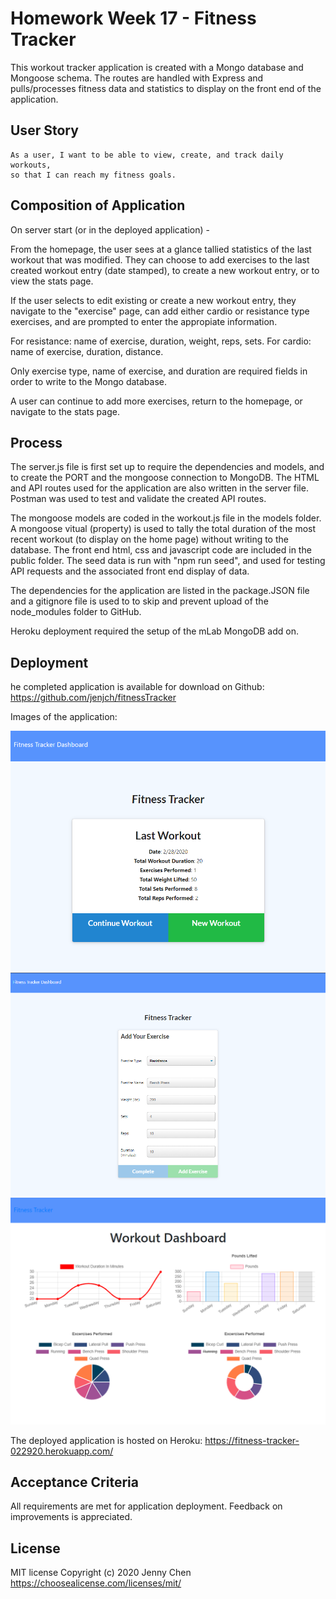 # Homework Week 17 - Fitness Tracker

This workout tracker application is created with a Mongo database and Mongoose schema. The routes are handled with Express and pulls/processes fitness data and statistics to display on the front end of the application. 

## User Story

```
As a user, I want to be able to view, create, and track daily workouts,
so that I can reach my fitness goals. 
```

## Composition of Application

On server start (or in the deployed application) -

From the homepage, the user sees at a glance tallied statistics of the last workout that was modified. They can choose to add exercises to the last created workout entry (date stamped), to create a new workout entry, or to view the stats page. 

If the user selects to edit existing or create a new workout entry, they navigate to the "exercise" page, can add either cardio or resistance type exercises, and are prompted to enter the appropiate information. 

For resistance: name of exercise, duration, weight, reps, sets.
For cardio: name of exercise, duration, distance.

Only exercise type, name of exercise, and duration are required fields in order to write to the Mongo database.

A user can continue to add more exercises, return to the homepage, or navigate to the stats page.

## Process

The server.js file is first set up to require the dependencies and models, and to create the PORT and the mongoose connection to MongoDB. The HTML and API routes used for the application are also written in the server file. Postman was used to test and validate the created API routes. 

The mongoose models are coded in the workout.js file in the models folder. A mongoose vitual (property) is used to tally the total duration of the most recent workout (to display on the home page) without writing to the database. The front end html, css and javascript code are included in the public folder. The seed data is run with "npm run seed", and used for testing API requests and the associated front end display of data.

The dependencies for the application are listed in the package.JSON file and a gitignore file is used to to skip and prevent upload of the node_modules folder to GitHub. 

Heroku deployment required the setup of the mLab MongoDB add on.

## Deployment

he completed application is available for download on Github: 
https://github.com/jenjch/fitnessTracker

Images of the application:

![Fitness Tracker](./fitnessTracker.png)
![Add Exercises](./addExercise.png)
![Fitness Statistics](./fitnessStats.png)

The deployed application is hosted on Heroku:
https://fitness-tracker-022920.herokuapp.com/ 

## Acceptance Criteria

All requirements are met for application deployment. Feedback on improvements is appreciated.

## License

MIT license Copyright (c) 2020 Jenny Chen 
https://choosealicense.com/licenses/mit/ 